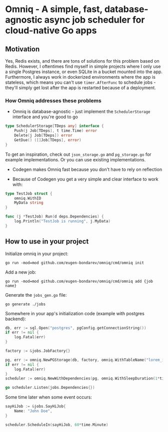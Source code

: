 # Omniq - A simple, fast, database-agnostic async job scheduler for cloud-native Go apps

## Motivation

Yes, Redis exists, and there are tons of solutions for this problem based on Redis. However, I oftentimes find myself in simple projects where I only use a single Postgres instance, or even SQLite in a bucket mounted into the app. Furthermore, I always work in dockerized environments where the app is stateless, which means you can't use `timer.AfterFunc` to schedule jobs - they'll simply get lost after the app is restarted because of a deployment.

### How Omniq addresses these problems

- Omniq is database-agnostic - just implement the `SchedulerStorage` interface and you're good to go

```go
type SchedulerStorage[TDeps any] interface {
	Push(j Job[TDeps], t time.Time) error
	Delete(j Job[TDeps]) error
	GetDue() ([]Job[TDeps], error)
}
```

To get an inspiration, check out `json_storage.go` and `pg_storage.go` for example implementations. Or you can use existing implementations.

- Codegen makes Omniq fast because you don't have to rely on reflection

- Because of Codegen you get a very simple and clear interface to work with:

```go
type TestJob struct {
	omniq.WithID
	MyData string
}

func (j *TestJob) Run(d deps.Dependencies) {
	log.Println("TestJob is running", j.MyData)
}
```

## How to use in your project

Initialize omniq in your project:

```
go run -mod=mod github.com/eugen-bondarev/omniq/cmd/omniq init
```

Add a new job:

```
go run -mod=mod github.com/eugen-bondarev/omniq/cmd/omniq add {job name}
```

Generate the `jobs_gen.go` file:

```
go generate ./jobs
```

Somewhere in your app's initialization code (example with postgres backend):

```go
db, err := sql.Open("postgres", pgConfig.getConnectionString())
if err != nil {
    log.Fatal(err)
}

factory := &jobs.JobFactory{}

pg, err := omniq.NewPGStorage(db, factory, omniq.WithTableName("lorem_ipsum"))
if err != nil {
    log.Fatal(err)
}
scheduler := omniq.NewWithDependencies(pg, omniq.WithSleepDuration(1*time.Second))

go scheduler.Listen(jobs.Dependencies{})
```

Some time later when some event occurs:

```go
sayHiJob := &jobs.SayHiJob{
    Name: "John Doe",
}

scheduler.ScheduleIn(sayHiJob, 60*time.Minute)
```
